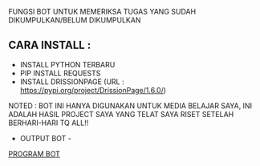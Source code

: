 FUNGSI BOT UNTUK MEMERIKSA TUGAS YANG SUDAH DIKUMPULKAN/BELUM DIKUMPULKAN

CARA INSTALL :
-
- INSTALL PYTHON TERBARU
- PIP INSTALL REQUESTS
- INSTALL DRISSIONPAGE (URL : https://pypi.org/project/DrissionPage/1.6.0/)


NOTED : BOT INI HANYA DIGUNAKAN UNTUK MEDIA BELAJAR SAYA, INI ADALAH HASIL PROJECT SAYA YANG TELAT SAYA RISET SETELAH BERHARI-HARI
TQ ALL!!

- OUTPUT BOT -

[PROGRAM BOT](https://github.com/user-attachments/assets/3369bb29-5d56-42ee-961f-000b2342068c)
